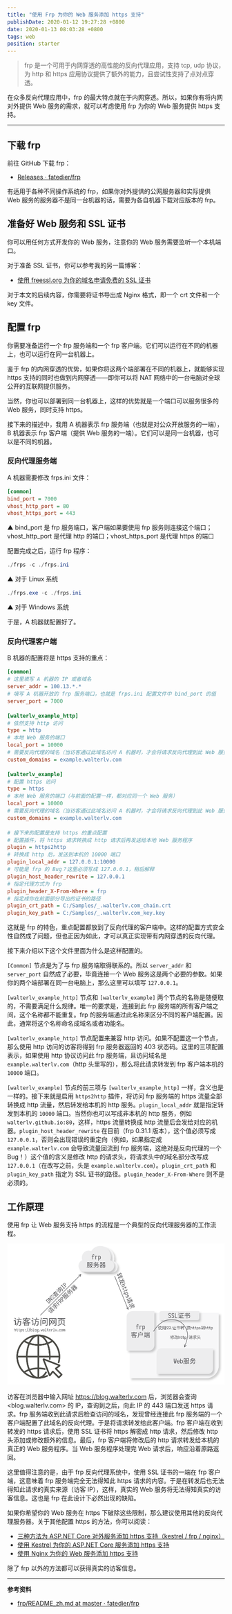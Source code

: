 ```yaml
---
title: "使用 Frp 为你的 Web 服务添加 https 支持"
publishDate: 2020-01-12 19:27:28 +0800
date: 2020-01-13 08:03:28 +0800
tags: web
position: starter
---
```


> frp 是一个可用于内网穿透的高性能的反向代理应用，支持 tcp, udp 协议，为 http 和 https 应用协议提供了额外的能力，且尝试性支持了点对点穿透。

在众多反向代理应用中，frp 的最大特点就在于内网穿透。所以，如果你有将内网对外提供 Web 服务的需求，就可以考虑使用 frp 为你的 Web 服务提供 https 支持。

---

<div id="toc"></div>

## 下载 frp

前往 GitHub 下载 frp：

- [Releases · fatedier/frp](https://github.com/fatedier/frp/releases)

有适用于各种不同操作系统的 frp，如果你对外提供的公网服务器和实际提供 Web 服务的服务器不是同一台机器的话，需要为各自机器下载对应版本的 frp。

## 准备好 Web 服务和 SSL 证书

你可以用任何方式开发你的 Web 服务，注意你的 Web 服务需要监听一个本机端口。

对于准备 SSL 证书，你可以参考我的另一篇博客：

- [使用 freessl.org 为你的域名申请免费的 SSL 证书](/post/apply-for-free-ssl-certificates-using-freessl)

对于本文的后续内容，你需要将证书导出成 Nginx 格式，即一个 crt 文件和一个 key 文件。

## 配置 frp

你需要准备运行一个 frp 服务端和一个 frp 客户端。它们可以运行在不同的机器上，也可以运行在同一台机器上。

鉴于 frp 的内网穿透的优势，如果你将这两个端部署在不同的机器上，就能够实现 https 支持的同时也做到内网穿透——即你可以将 NAT 网络中的一台电脑对全球公开的互联网提供服务。

当然，你也可以部署到同一台机器上，这样的优势就是一个端口可以服务很多的 Web 服务，同时支持 https。

接下来的描述中，我用 A 机器表示 frp 服务端（也就是对公众开放服务的一端），B 机器表示 frp 客户端（提供 Web 服务的一端）。它们可以是同一台机器，也可以是不同的机器。

### 反向代理服务端

A 机器需要修改 frps.ini 文件：

```ini
[common]
bind_port = 7000
vhost_http_port = 80
vhost_https_port = 443
```

▲ bind_port 是 frp 服务端口，客户端如果要使用 frp 服务则连接这个端口；vhost_http_port 是代理 http 的端口；vhost_https_port 是代理 https 的端口

配置完成之后，运行 frp 程序：

```powershell
./frps -c ./frps.ini
```

▲ 对于 Linux 系统

```powershell
./frps.exe -c ./frps.ini
```

▲ 对于 Windows 系统

于是，A 机器就配置好了。

### 反向代理客户端

B 机器的配置将是 https 支持的重点：

```ini
[common]
# 这里填写 A 机器的 IP 或者域名
server_addr = 100.13.*.*
# 填写 A 机器开放的 frp 服务端口，也就是 frps.ini 配置文件中 bind_port 的值
server_port = 7000

[walterlv_example_http]
# 依然支持 http 访问
type = http
# 本地 Web 服务的端口
local_port = 10000
# 需要反向代理的域名（当访客通过此域名访问 A 机器时，才会将请求反向代理到此 Web 服务）
custom_domains = example.walterlv.com

[walterlv_example]
# 配置 https 访问
type = https
# 本地 Web 服务的端口（与前面的配置一样，都对应同一个 Web 服务）
local_port = 10000
# 需要反向代理的域名（当访客通过此域名访问 A 机器时，才会将请求反向代理到此 Web 服务）
custom_domains = example.walterlv.com

# 接下来的配置是支持 https 的重点配置
# 配置插件，将 https 请求转换成 http 请求后再发送给本地 Web 服务程序
plugin = https2http
# 转换成 http 后，发送到本机的 10000 端口
plugin_local_addr = 127.0.0.1:10000
# 可能是 frp 的 Bug？这里必须写成 127.0.0.1，稍后解释
plugin_host_header_rewrite = 127.0.0.1
# 指定代理方式为 frp
plugin_header_X-From-Where = frp
# 指定成你在前面部分导出的证书的路径
plugin_crt_path = C:/Samples/_.walterlv.com_chain.crt
plugin_key_path = C:/Samples/_.walterlv.com_key.key
```

这就是 frp 的特色，重点配置都放到了反向代理的客户端中。这样的配置方式安全性自然成了问题，但也正因为如此，才可以真正实现带有内网穿透的反向代理。

接下来介绍以下这个文件里面为什么是这样配置的。

`[Common]` 节点是为了与 frp 服务端取得联系的。所以 `server_addr` 和 `server_port` 自然成了必要，毕竟连接一个 Web 服务这是两个必要的参数。如果你的两个端部署在同一台电脑上，那么这里可以填写 `127.0.0.1`。

`[walterlv_example_http]` 节点和 `[walterlv_example]` 两个节点的名称是随便取的，不需要满足什么规律。唯一的要求是，连接到此 frp 服务端的所有客户端之间，这个名称都不能重复。frp 的服务端通过此名称来区分不同的客户端配置。因此，通常将这个名称命名成域名或者功能名。

`[walterlv_example_http]` 节点配置来兼容 http 访问。如果不配置这一个节点，那么使用 http 访问的访客将得到 frp 服务器返回的 403 状态码。这里的三项配置表示，如果使用 http 协议访问此 frp 服务端，且访问域名是 `example.walterlv.com`（http 头里写的），那么将此请求转发到 frp 客户端本机的 `10000` 端口。

`[walterlv_example]` 节点的前三项与 `[walterlv_example_http]` 一样，含义也是一样的。接下来就是启用 `https2http` 插件，将访问 frp 服务端的 https 流量全部转换成 http 流量，然后转发给本机的 http 服务。`plugin_local_addr` 就是指定转发到本机的 `10000` 端口。当然你也可以写成非本机的 http 服务，例如 `walterlv.github.io:80`，这样，https 流量转换成 http 流量后会发给对应的机器。`plugin_host_header_rewrite` 在目前（frp 0.31.1 版本），这个值必须写成 `127.0.0.1`，否则会出现错误的重定向（例如，如果指定成 `example.walterlv.com` 会导致流量回流到 frp 服务端，这绝对是反向代理的一个 Bug！）这个值的含义是修改 http 的请求头，将请求头中的域名部分改写成 `127.0.0.1`（在改写之前，头是 `example.walterlv.com`）。`plugin_crt_path` 和 `plugin_key_path` 指定为 SSL 证书的路径。`plugin_header_X-From-Where` 则不是必须的。

## 工作原理

使用 frp 让 Web 服务支持 https 的流程是一个典型的反向代理服务器的工作流程。

![frp 反向代理支持 https 的流程](/static/posts/2020-01-12-19-15-53.png)

访客在浏览器中输入网址 <https://blog.walterlv.com> 后，浏览器会查询 <blog.walterlv.com> 的 IP，查询到之后，向此 IP 的 443 端口发送 https 请求。frp 服务端收到此请求后检查访问的域名，发现曾经连接此 frp 服务端的一个客户端配置了此域名的反向代理。于是将请求转发给此客户端。frp 客户端在收到转发的 https 请求后，使用 SSL 证书将 https 解密成 http 请求，然后修改 http 头添加或修改额外的信息。最后，frp 客户端将修改后的 http 请求转发给本机的真正的 Web 服务程序。当 Web 服务程序处理完 Web 请求后，响应沿着原路返回。

这里值得注意的是，由于 frp 反向代理系统中，使用 SSL 证书的一端在 frp 客户端，这意味着 frp 服务端完全无法得知此 https 请求的内容。于是在转发后也无法得知此请求的真实来源（访客 IP），这样，真实的 Web 服务将无法得知真实的访客信息。这也是 frp 在此设计下必然出现的缺陷。

如果你希望你的 Web 服务在 https 下破除这些限制，那么建议使用其他的反向代理服务器。关于其他配置 https 的方法，你可以阅读：

- [三种方法为 ASP.NET Core 对外服务添加 https 支持（kestrel / frp / nginx）](/post/add-https-support-for-asp-dotnet)
- [使用 Kestrel 为你的 ASP.NET Core 服务添加 https 支持](/post/add-https-support-for-asp-dotnet-using-kestrel)
- [使用 Nginx 为你的 Web 服务添加 https 支持](/post/add-https-support-for-web-service-using-nginx)

除了 frp 以外的方法都可以获得真实的访客信息。

---

**参考资料**

- [frp/README_zh.md at master · fatedier/frp](https://github.com/fatedier/frp/blob/master/README_zh.md)
